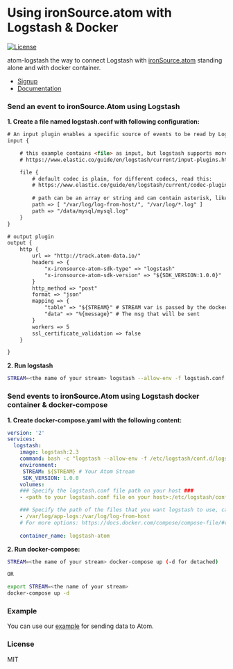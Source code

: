 # Using ironSource.atom with Logstash & Docker
[![License][license-image]][license-url]

atom-logstash the way to connect Logstash with [ironSource.atom](http://www.ironsrc.com/data-flow-management) standing alone and with docker container.

- [Signup](https://atom.ironsrc.com/#/signup)
- [Documentation](https://github.com/ironSource/atom-logstash)

### Send an event to ironSource.Atom using Logstash

__1. Create a file named logstash.conf with following configuration:__
```html
# An input plugin enables a specific source of events to be read by Logstash.
input {

    # this example contains <file> as input, but logstash supports more:
    # https://www.elastic.co/guide/en/logstash/current/input-plugins.html

    file {
        # default codec is plain, for different codecs, read this:
        # https://www.elastic.co/guide/en/logstash/current/codec-plugins.html
        
        # path can be an array or string and can contain asterisk, like this:
        path => [ "/var/log/log-from-host/", "/var/log/*.log" ]
        path => "/data/mysql/mysql.log"
    }
}

# output plugin
output {
    http {
        url => "http://track.atom-data.io/"
        headers => {
            "x-ironsource-atom-sdk-type" => "logstash"
            "x-ironsource-atom-sdk-version" => "${SDK_VERSION:1.0.0}"
        }
        http_method => "post"
        format => "json"
        mapping => {
            "table" => "${STREAM}" # STREAM var is passed by the docker ENV
            "data" => "%{message}" # The msg that will be sent
        }
        workers => 5
        ssl_certificate_validation => false
    }

}
```

__2. Run logstash__
```bash
STREAM=<the name of your stream> logstash --allow-env -f logstash.conf
```

### Send events to ironSource.Atom using Logstash docker container & docker-compose

__1. Create docker-compose.yaml with the following content:__
```yaml
version: '2'
services:
  logstash:
    image: logstash:2.3
    command: bash -c "logstash --allow-env -f /etc/logstash/conf.d/logstash.conf"
    environment:
     STREAM: ${STREAM} # Your Atom Stream
     SDK_VERSION: 1.0.0
    volumes:
    ### Specify the logstash.conf file path on your host ###
    - <path to your logstash.conf file on your host>:/etc/logstash/conf.d/logstash.conf

    ### Specify the path of the files that you want logstash to use, can have multiple paths ###
    - /var/log/app-logs:/var/log/log-from-host
    # For more options: https://docs.docker.com/compose/compose-file/#volumes-volume-driver
    
    container_name: logstash-atom
```

__2. Run docker-compose:__
```bash
STREAM=<the name of your stream> docker-compose up (-d for detached)

OR

export STREAM=<the name of your stream>
docker-compose up -d
```
### Example

You can use our [example][example-url] for sending data to Atom.

### License
MIT

[license-image]: https://img.shields.io/badge/license-MIT-blue.svg?style=flat-square
[license-url]: LICENSE
[example-url]: https://github.com/ironSource/atom-logstash/tree/master/example